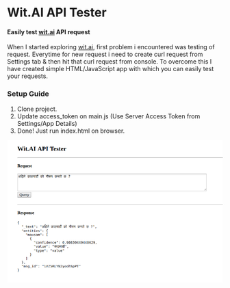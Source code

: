 # Wit.AI API Tester

#### Easily test [wit.ai](https://wit.ai/) API request

When I started exploring [wit.ai](https://wit.ai/), first problem i encountered was testing of request.
Everytime for new request i need to create curl request from Settings tab & then hit that curl request from console.
To overcome this I have created simple HTML/JavaScript app with which you can easily test your requests.

### Setup Guide
1. Clone project.
2. Update access_token on main.js (Use Server Access Token from Settings/App Details)
3. Done! Just run index.html on browser.

![Wit.AI API Tester](https://raw.githubusercontent.com/sharmadhiraj/wit-ai-api-tester/master/screenshots/screenshot_1.png)
